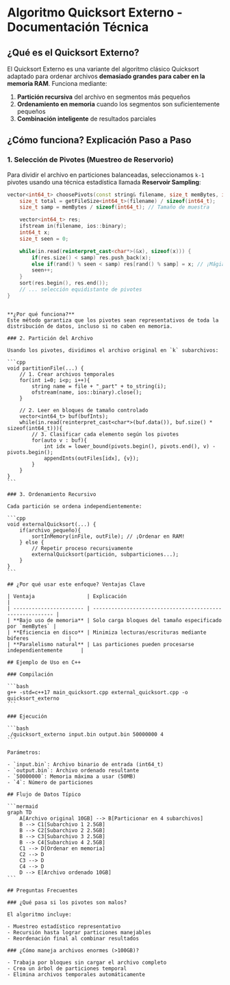# Algoritmo Quicksort Externo - Documentación Técnica

## ¿Qué es el Quicksort Externo?

El Quicksort Externo es una variante del algoritmo clásico Quicksort adaptado para ordenar archivos **demasiado grandes para caber en la memoria RAM**. Funciona mediante:

1. **Partición recursiva** del archivo en segmentos más pequeños
2. **Ordenamiento en memoria** cuando los segmentos son suficientemente pequeños
3. **Combinación inteligente** de resultados parciales

## ¿Cómo funciona? Explicación Paso a Paso

### 1. Selección de Pivotes (Muestreo de Reservorio)

Para dividir el archivo en particiones balanceadas, seleccionamos `k-1` pivotes usando una técnica estadística llamada **Reservoir Sampling**:

```cpp
vector<int64_t> choosePivots(const string& filename, size_t memBytes, int parts) {
    size_t total = getFileSize<int64_t>(filename) / sizeof(int64_t);
    size_t samp = memBytes / sizeof(int64_t); // Tamaño de muestra

    vector<int64_t> res;
    ifstream in(filename, ios::binary);
    int64_t x;
    size_t seen = 0;

    while(in.read(reinterpret_cast<char*>(&x), sizeof(x))) {
        if(res.size() < samp) res.push_back(x);
        else if(rand() % seen < samp) res[rand() % samp] = x; // ¡Mágia estadística!
        seen++;
    }
    sort(res.begin(), res.end());
    // ... selección equidistante de pivotes
}
```

````

**¿Por qué funciona?**
Este método garantiza que los pivotes sean representativos de toda la distribución de datos, incluso si no caben en memoria.

### 2. Partición del Archivo

Usando los pivotes, dividimos el archivo original en `k` subarchivos:

```cpp
void partitionFile(...) {
    // 1. Crear archivos temporales
    for(int i=0; i<p; i++){
        string name = file + "_part" + to_string(i);
        ofstream(name, ios::binary).close();
    }

    // 2. Leer en bloques de tamaño controlado
    vector<int64_t> buf(bufInts);
    while(in.read(reinterpret_cast<char*>(buf.data()), buf.size() * sizeof(int64_t))){
        // 3. Clasificar cada elemento según los pivotes
        for(auto v : buf){
            int idx = lower_bound(pivots.begin(), pivots.end(), v) - pivots.begin();
            appendInts(outFiles[idx], {v});
        }
    }
}
```

### 3. Ordenamiento Recursivo

Cada partición se ordena independientemente:

```cpp
void externalQuicksort(...) {
    if(archivo_pequeño){
        sortInMemory(inFile, outFile); // ¡Ordenar en RAM!
    } else {
        // Repetir proceso recursivamente
        externalQuicksort(partición, subparticiones...);
    }
}
```

## ¿Por qué usar este enfoque? Ventajas Clave

| Ventaja                 | Explicación                                               |
| ----------------------- | --------------------------------------------------------- |
| **Bajo uso de memoria** | Solo carga bloques del tamaño especificado por `memBytes` |
| **Eficiencia en disco** | Minimiza lecturas/escrituras mediante búferes             |
| **Paralelismo natural** | Las particiones pueden procesarse independientemente      |

## Ejemplo de Uso en C++

### Compilación

```bash
g++ -std=c++17 main_quicksort.cpp external_quicksort.cpp -o quicksort_externo
```

### Ejecución

```bash
./quicksort_externo input.bin output.bin 50000000 4
```

Parámetros:

- `input.bin`: Archivo binario de entrada (int64_t)
- `output.bin`: Archivo ordenado resultante
- `50000000`: Memoria máxima a usar (50MB)
- `4`: Número de particiones

## Flujo de Datos Típico

```mermaid
graph TD
    A[Archivo original 10GB] --> B[Particionar en 4 subarchivos]
    B --> C1[Subarchivo 1 2.5GB]
    B --> C2[Subarchivo 2 2.5GB]
    B --> C3[Subarchivo 3 2.5GB]
    B --> C4[Subarchivo 4 2.5GB]
    C1 --> D[Ordenar en memoria]
    C2 --> D
    C3 --> D
    C4 --> D
    D --> E[Archivo ordenado 10GB]
```

## Preguntas Frecuentes

### ¿Qué pasa si los pivotes son malos?

El algoritmo incluye:

- Muestreo estadístico representativo
- Recursión hasta lograr particiones manejables
- Reordenación final al combinar resultados

### ¿Cómo maneja archivos enormes (>100GB)?

- Trabaja por bloques sin cargar el archivo completo
- Crea un árbol de particiones temporal
- Elimina archivos temporales automáticamente
````
